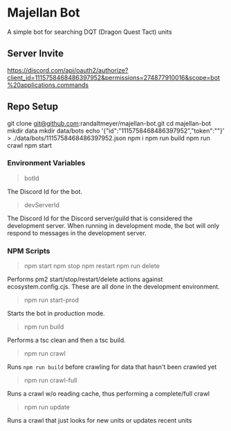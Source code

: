 # Majellan Bot
A simple bot for searching DQT (Dragon Quest Tact) units

## Server Invite
https://discord.com/api/oauth2/authorize?client_id=1115758468486397952&permissions=274877910016&scope=bot%20applications.commands

## Repo Setup
git clone git@github.com:randaltmeyer/majellan-bot.git
cd majellan-bot
mkdir data
mkdir data/bots
echo '{"id":"1115758468486397952","token":""}' > ./data/bots/1115758468486397952.json
npm i
npm run build
npm run crawl
npm start

### Environment Variables
> botId

The Discord Id for the bot.

> devServerId

The Discord Id for the Discord server/guild that is considered the development server.
When running in development mode, the bot will only respond to messages in the development server.

### NPM Scripts
> npm start
> npm stop
> npm restart
> npm run delete

Performs pm2 start/stop/restart/delete actions against ecosystem.config.cjs.
These are all done in the development environment.

> npm run start-prod

Starts the bot in production mode.

> npm run build

Performs a tsc clean and then a tsc build.

> npm run crawl

Runs `npm run build` before crawling for data that hasn't been crawled yet

> npm run crawl-full

Runs a crawl w/o reading cache, thus performing a complete/full crawl

> npm run update

Runs a crawl that just looks for new units or updates recent units
